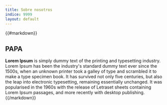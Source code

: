 ```yaml
---
title: Sobre nosotros
indice: 9999
layout: default
---
```


{{#markdown}}
## PAPA

**Lorem Ipsum** is simply dummy text of the printing and typesetting industry. Lorem Ipsum has
been the industry's standard dummy text ever since the 1500s, when an unknown printer took a galley of type
and scrambled it to make a type specimen book. It has survived not only five centuries, but also the leap
into electronic typesetting, remaining essentially unchanged. It was popularised in the 1960s with the
release of Letraset sheets containing Lorem Ipsum passages, and more recently with desktop publishing.
{{/markdown}}
